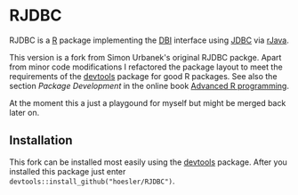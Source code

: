 # RJDBC
RJDBC is a [R](http://cran.r-project.org/) package implementing the [DBI](http://cran.r-project.org/web/packages/DBI/) interface using [JDBC](http://www.oracle.com/technetwork/java/javase/jdbc/index.html) via [rJava](http://www.rforge.net/rJava/).

This version is a fork from Simon Urbanek's original RJDBC packge. Apart from minor code modifications I refactored the package layout to meet the requirements of the [devtools](https://github.com/hadley/devtools) package for good R packages. See also the section *Package Development* in the online book [Advanced R programming](http://adv-r.had.co.nz/).

At the moment this a just a playgound for myself but might be merged back later on.

## Installation
This fork can be installed most easily using the [devtools](https://github.com/hadley/devtools) package. After you installed this package just enter `devtools::install_github("hoesler/RJDBC")`.